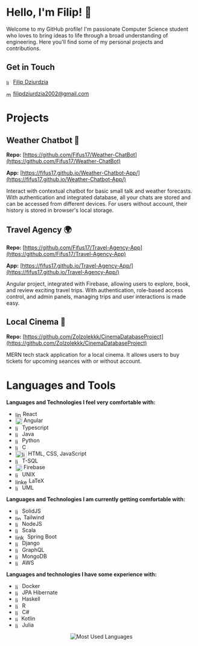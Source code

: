 # Hello, I'm Filip! 👋

Welcome to my GitHub profile! I'm passionate Computer Science student who loves to bring ideas to life through a broad understanding of engineering. Here you'll find some of my personal projects and contributions.

## Get in Touch

<img align="center" src="https://cdn-icons-png.flaticon.com/512/174/174857.png" alt="linkedin-icon" width=14 height=14> [Filip Dziurdzia](https://www.linkedin.com/in/filip-dziurdzia-3b97031bb/)

<img align="center" src="https://cdn-icons-png.flaticon.com/512/281/281769.png" alt="mail=icon" width=14 height=14> filipdziurdzia2002@gmail.com

# Projects

## Weather Chatbot 🤖
**Repo:** [https://github.com/Fifus17/Weather-ChatBot](https://github.com/Fifus17/Weather-ChatBot)

**App:** [https://fifus17.github.io/Weather-Chatbot-App/](https://fifus17.github.io/Weather-Chatbot-App/)

Interact with contextual chatbot for basic small talk and weather forecasts. With authentication and integrated database, all your chats are stored and can be accessed from different devices. For users without account, their history is stored in browser's local storage.

## Travel Agency 🌍
**Repo:** [https://github.com/Fifus17/Travel-Agency-App](https://github.com/Fifus17/Travel-Agency-App)

**App:** [https://fifus17.github.io/Travel-Agency-App/](https://fifus17.github.io/Travel-Agency-App/)

Angular project, integrated with Firebase, allowing users to explore, book, and review exciting travel trips. With authentication, role-based access control, and admin panels, managing trips and user interactions is made easy.

## Local Cinema 🎥
**Repo:** [https://github.com/Zolzolekkk/CinemaDatabaseProject](https://github.com/Zolzolekkk/CinemaDatabaseProject)

MERN tech stack application for a local cinema. It allows users to buy tickets for upcoming seances with or without account. 


# Languages and Tools

**Languages and Technologies I feel very comfortable with:**

- <img align="center" src="https://upload.wikimedia.org/wikipedia/commons/thumb/a/a7/React-icon.svg/2300px-React-icon.svg.png" alt="linkedin-icon" width=16 height=14> React
- <img align="center" src="https://upload.wikimedia.org/wikipedia/commons/thumb/c/cf/Angular_full_color_logo.svg/2048px-Angular_full_color_logo.svg.png" alt="linkedin-icon" width=18 height=18> Angular
- <img align="center" src="https://cdn-icons-png.flaticon.com/512/5968/5968381.png" alt="linkedin-icon" width=14 height=14> Typescript
- <img align="center" src="https://cdn-icons-png.flaticon.com/512/5968/5968282.png" alt="linkedin-icon" width=14 height=14> Java
- <img align="center" src="https://upload.wikimedia.org/wikipedia/commons/thumb/c/c3/Python-logo-notext.svg/1869px-Python-logo-notext.svg.png" alt="linkedin-icon" width=14 height=14> Python
- <img align="center" src="https://cdn.icon-icons.com/icons2/2415/PNG/512/c_original_logo_icon_146611.png" alt="linkedin-icon" width=14 height=14> C
- <img align="center" src="https://user-images.githubusercontent.com/30186107/29488525-f55a69d0-84da-11e7-8a39-5476f663b5eb.png" alt="linkedin-icon" width=30 height=18> HTML, CSS, JavaScript
- <img align="center" src="https://www.freeiconspng.com/thumbs/sql-server-icon-png/sql-server-icon-png-1.png" alt="linkedin-icon" width=14 height=14> T-SQL
- <img align="center" src="https://cdn4.iconfinder.com/data/icons/google-i-o-2016/512/google_firebase-2-512.png" alt="linkedin-icon" width=18 height=18> Firebase
- <img align="center" src="https://upload.wikimedia.org/wikipedia/commons/thumb/3/35/Tux.svg/1200px-Tux.svg.png" alt="linkedin-icon" width=14 height=14> UNIX
- <img align="center" src="https://upload.wikimedia.org/wikipedia/commons/thumb/9/92/LaTeX_logo.svg/2560px-LaTeX_logo.svg.png" alt="linkedin-icon" width=32 height=14> LaTeX
- <img align="center" src="https://www.sparks-formation.com/wp-content/uploads/2020/06/logo-analyse-conception-uml-2.png" alt="linkedin-icon" width=14 height=14> UML

**Languages and Technologies I am currently getting comfortable with:**

- <img align="center" src="https://www.solidjs.com/img/logo/without-wordmark/logo.png" alt="linkedin-icon" width=14 height=14> SolidJS
- <img align="center" src="https://uxwing.com/wp-content/themes/uxwing/download/brands-and-social-media/tailwind-css-icon.png" alt="linkedin-icon" width=18 height=12> Tailwind
- <img align="center" src="https://static-00.iconduck.com/assets.00/node-js-icon-454x512-nztofx17.png" alt="linkedin-icon" width=14 height=14> NodeJS
- <img align="center" src="https://cdn-icons-png.flaticon.com/512/6132/6132220.png" alt="linkedin-icon" width=14 height=14> Scala
- <img align="center" src="https://miro.medium.com/v2/resize:fit:700/1*-uckV8DOh3l0bCvqZ73zYg.png" alt="linkedin-icon" width=28 height=14> Spring Boot
- <img align="center" src="https://www.svgrepo.com/show/353657/django-icon.svg" alt="linkedin-icon" width=14 height=14> Django
- <img align="center" src="https://cdn.icon-icons.com/icons2/3053/PNG/512/graphql_playground_macos_bigsur_icon_190105.png" alt="linkedin-icon" width=14 height=14> GraphQL
- <img align="center" src="https://prismatic.io/docs/img/components/icons/mongo.png" alt="linkedin-icon" width=14 height=14> MongoDB
- <img align="center" src="https://cdn.iconscout.com/icon/free/png-256/free-aws-1869025-1583149.png" alt="linkedin-icon" width=14 height=14> AWS

**Languages and technologies I have some experience with:**

- <img align="center" src="https://www.svgrepo.com/download/331370/docker.svg" alt="linkedin-icon" width=14 height=14> Docker
- <img align="center" src="https://i0.wp.com/kosiorowski.net/wp-content/uploads/2013/11/hibernate.png?ssl=1" alt="linkedin-icon" width=14 height=14> JPA Hibernate
- <img align="center" src="https://cdn-icons-png.flaticon.com/512/5968/5968259.png" alt="linkedin-icon" width=14 height=14> Haskell
- <img align="center" src="https://upload.wikimedia.org/wikipedia/commons/thumb/1/1b/R_logo.svg/724px-R_logo.svg.png" alt="linkedin-icon" width=14 height=14> R
- <img align="center" src="https://cdn.cdnlogo.com/logos/c/27/c.svg" alt="linkedin-icon" width=14 height=14> C#
- <img align="center" src="https://upload.wikimedia.org/wikipedia/commons/thumb/3/37/Kotlin_Icon_2021.svg/2048px-Kotlin_Icon_2021.svg.png" alt="linkedin-icon" width=12 height=12> Kotlin
- <img align="center" src="https://cdn.worldvectorlogo.com/logos/julia-1.svg" alt="linkedin-icon" width=14 height=14> Julia



<div align="center">
  <img src="https://github-readme-stats.vercel.app/api/top-langs/?username=Fifus17&langs_count=8&theme=default&hide_border=false&include_all_commits=false&count_private=true" alt="Most Used Languages">
</div>
